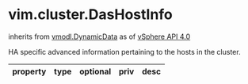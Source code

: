 vim.cluster.DasHostInfo
=======================
inherits from [vmodl.DynamicData](docs/vmodl.DynamicData.md)
as of [vSphere API 4.0](vim.version.md#vim.version.version5)


HA specific advanced information pertaining to the hosts in the cluster.

| property | type | optional | priv | desc |
|:---------|:-----|:---------|:-----|:-----|



